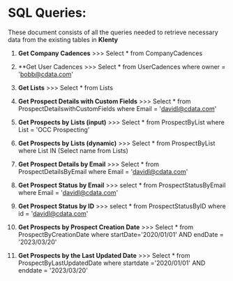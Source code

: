 # SQL Queries:

These document consists of all the queries needed to retrieve necessary data from the existing tables in **Klenty**

1. **Get Company Cadences** >>> Select * from CompanyCadences

2. **Get User Cadences >>> Select * from UserCadences where owner = 'bobb@cdata.com'

3. **Get Lists** >>> Select * from Lists

4. **Get Prospect Details with Custom Fields** >>> Select * from ProspectDetailswithCustomFields where Email = 'davidl@cdata.com'

5. **Get Prospects by Lists (input)** >>> Select * from ProspectByList where List = 'OCC Prospecting'

6. **Get Prospects by Lists (dynamic)** >>> Select * from ProspectByList where List IN (Select name from Lists)

7. **Get Prospect Details by Email** >>> Select * from ProspectDetailsByEmail where Email = 'davidl@cdata.com'

8. **Get Prospect Status by Email** >>> select * from ProspectStatusByEmail where Email = 'davidl@cdata.com'

9. **Get Prospect Status by ID** >>> select * from ProspectStatusByID where id = 'davidl@cdata.com'

10. **Get Prospects by Prospect Creation Date** >>> Select * from ProspectByCreationDate where startDate='2020/01/01' AND endDate = '2023/03/20'

11. **Get Prospects by the Last Updated Date** >>> Select * from ProspectByLastUpdatedDate where startdate ='2020/01/01' AND enddate = '2023/03/20'